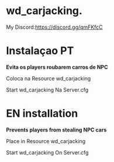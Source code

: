 # wd_carjacking.

My Discord:https://discord.gg/qmFKfcC

# Instalaçao PT
**Evita os players roubarem carros de NPC**

Coloca na Resource wd_carjacking 

Start wd_carjacking Na Server.cfg

# EN installation
**Prevents players from stealing NPC cars**

Place in Resource wd_carjacking

Start wd_carjacking On Server.cfg

